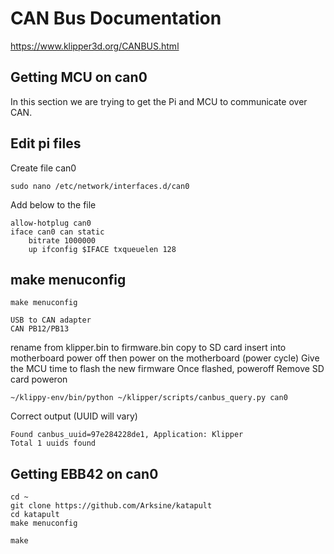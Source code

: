 # CAN Bus Documentation
https://www.klipper3d.org/CANBUS.html

## Getting MCU on can0
In this section we are trying to get the Pi and MCU to communicate over CAN.

## Edit pi files
Create file can0
```
sudo nano /etc/network/interfaces.d/can0
```
Add below to the file
```
allow-hotplug can0
iface can0 can static
    bitrate 1000000
    up ifconfig $IFACE txqueuelen 128
```

## make menuconfig
```
make menuconfig
```

```
USB to CAN adapter
CAN PB12/PB13
```
rename from klipper.bin to firmware.bin
copy to SD card
insert into motherboard
power off then power on the motherboard (power cycle)
Give the MCU time to flash the new firmware
Once flashed, poweroff
Remove SD card
poweron
```
~/klippy-env/bin/python ~/klipper/scripts/canbus_query.py can0
```
Correct output (UUID will vary)
```
Found canbus_uuid=97e284228de1, Application: Klipper
Total 1 uuids found
```

## Getting EBB42 on can0

```
cd ~
git clone https://github.com/Arksine/katapult
cd katapult
make menuconfig
```

```
make
```
